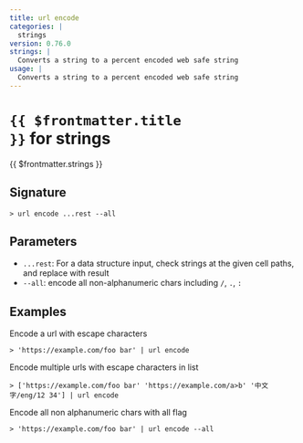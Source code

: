 ```yaml
---
title: url encode
categories: |
  strings
version: 0.76.0
strings: |
  Converts a string to a percent encoded web safe string
usage: |
  Converts a string to a percent encoded web safe string
---
```


# <code>{{ $frontmatter.title }}</code> for strings

<div class='command-title'>{{ $frontmatter.strings }}</div>

## Signature

```> url encode ...rest --all```

## Parameters

 -  `...rest`: For a data structure input, check strings at the given cell paths, and replace with result
 -  `--all`: encode all non-alphanumeric chars including `/`, `.`, `:`

## Examples

Encode a url with escape characters
```shell
> 'https://example.com/foo bar' | url encode
```

Encode multiple urls with escape characters in list
```shell
> ['https://example.com/foo bar' 'https://example.com/a>b' '中文字/eng/12 34'] | url encode
```

Encode all non alphanumeric chars with all flag
```shell
> 'https://example.com/foo bar' | url encode --all
```
